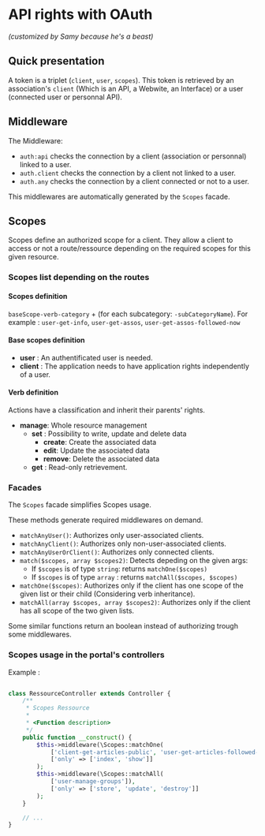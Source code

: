 # API rights with OAuth
*(customized by Samy because he's a beast)*

## Quick presentation

A token is a triplet (`client`, `user`, `scopes`). This token is retrieved by an association's `client` (Which is an API, a Webwite, an Interface) or a user (connected user or personnal API). 

## Middleware

The Middleware:
- `auth:api` checks the connection by a client (association or personnal) linked to a user. 
- `auth.client` checks the connection by a client not linked to a user.
- `auth.any` checks the connection by a client connected or not to a user.

This middlewares are automatically generated by the `Scopes` facade.

## Scopes

Scopes define an authorized scope for a client. They allow a client to access or not a route/ressource depending on the required scopes for this given resource. 

### Scopes list depending on the routes

#### Scopes definition

`baseScope-verb-category` + (for each subcategory: `-subCategoryName`).
For example : `user-get-info`, `user-get-assos`, `user-get-assos-followed-now`

#### Base scopes definition

- **user** : An authentificated user is needed.
- **client** :  The application needs to have application rights independently of a user.

#### Verb definition

Actions have a classification and inherit their parents' rights.
- **manage**:  Whole resource management
    + **set** :  Possibility to write, update and delete data
        * **create**:  Create the associated data
        * **edit**:    Update the associated data
        * **remove**:  Delete the associated data
    + **get** :  Read-only retrievement.

### Facades

The `Scopes` facade simplifies Scopes usage.

These methods generate required middlewares on demand. 

- `matchAnyUser()`: Authorizes only user-associated clients.
- `matchAnyClient()`: Authorizes only non-user-associated clients.
- `matchAnyUserOrClient()`: Authorizes only connected clients.
- `match($scopes, array $scopes2)`: Detects depeding on the given args:
  - If `$scopes` is of type `string`: returns `matchOne($scopes)`
  - If `$scopes` is of type `array` : returns `matchAll($scopes, $scopes)`
- `matchOne($scopes)`: Authorizes only if the client has one scope of the given list or their child (Considering verb inheritance). 
- `matchAll(array $scopes, array $scopes2)`: Authorizes only if the client has all scope of the two given lists.

Some similar functions return an boolean instead of authorizing trough some middlewares. 

### Scopes usage in the portal's controllers

Example :

```php

class RessourceController extends Controller {
    /**
     * Scopes Ressource
     *
     * <Function description>
     */
    public function __construct() {
        $this->middleware(\Scopes::matchOne(
            ['client-get-articles-public', 'user-get-articles-followed-now', 'user-get-articles-done-now']), 
            ['only' => ['index', 'show']]
        );
        $this->middleware(\Scopes::matchAll(
            ['user-manage-groups']), 
            ['only' => ['store', 'update', 'destroy']]
        );
    }

    // ...
}
```
